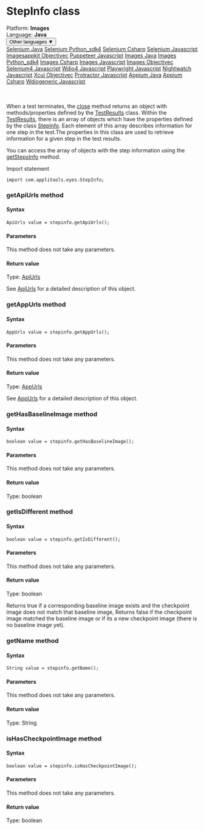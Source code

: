# StepInfo class
<div class='platform-bar-container-div'><div class='platform-bar-div'>Platform:  <b> Images</b>
</div><div class='platform-bar-div'>Language: <b>Java</b></div><div class='dropdown-button-container-div'><button class='sdk-language-dropdown-button'>Other languages ▼</button><div class='dropdown-content'>
<a href='../../selenium/java/stepinfo'>Selenium Java</a>
<a href='../../selenium/python_sdk4/stepinfo'>Selenium Python_sdk4</a>
<a href='../../selenium/csharp/stepinfo'>Selenium Csharp</a>
<a href='../../selenium/javascript/stepinfo'>Selenium Javascript</a>
<a href='../../imagesappkit/objectivec/stepinfo'>Imagesappkit Objectivec</a>
<a href='../../puppeteer/javascript/stepinfo'>Puppeteer Javascript</a>
<a href='../../images/java/stepinfo'>Images Java</a>
<a href='../../images/python_sdk4/stepinfo'>Images Python_sdk4</a>
<a href='../../images/csharp/stepinfo'>Images Csharp</a>
<a href='../../images/javascript/stepinfo'>Images Javascript</a>
<a href='../../images/objectivec/stepinfo'>Images Objectivec</a>
<a href='../../selenium4/javascript/stepinfo'>Selenium4 Javascript</a>
<a href='../../wdio4/javascript/stepinfo'>Wdio4 Javascript</a>
<a href='../../playwright/javascript/stepinfo'>Playwright Javascript</a>
<a href='../../nightwatch/javascript/stepinfo'>Nightwatch Javascript</a>
<a href='../../xcui/objectivec/stepinfo'>Xcui Objectivec</a>
<a href='../../protractor/javascript/stepinfo'>Protractor Javascript</a>
<a href='../../appium/java/stepinfo'>Appium Java</a>
<a href='../../appium/csharp/stepinfo'>Appium Csharp</a>
<a href='../../wdiogeneric/javascript/stepinfo'>Wdiogeneric Javascript</a>
</div></div><br /><br /></div>




When a test terminates, the [close](#close-method) method returns an object with methods/properties defined by the [TestResults](./testresults) class. Within the [TestResults](./testresults), there is an array of objects which have the properties defined by the class [StepInfo](#). Each element of this array describes information for one step in the test.The properties in this class are used to retrieve information for a given step in the test results.

You can access the array of objects with the step information using the [getStepsInfo](./testresults#getstepsinfo-method) method.

Import statement

    import com.applitools.eyes.StepInfo;
    	


### getApiUrls method
#### Syntax


    ApiUrls value = stepinfo.getApiUrls();
    

#### Parameters

This method does not take any parameters.

#### Return value

Type:  [ApiUrls](./apiurls)

See [ApiUrls](./apiurls) for a detailed description of this object.

### getAppUrls method
#### Syntax


    AppUrls value = stepinfo.getAppUrls();
    

#### Parameters

This method does not take any parameters.

#### Return value

Type:  [AppUrls](./appurls)

See [AppUrls](./appurls) for a detailed description of this object.

### getHasBaselineImage method
#### Syntax


    boolean value = stepinfo.getHasBaselineImage();
    

#### Parameters

This method does not take any parameters.

#### Return value

Type:  boolean

### getIsDifferent method
#### Syntax


    boolean value = stepinfo.getIsDifferent();
    

#### Parameters

This method does not take any parameters.

#### Return value

Type:  boolean

Returns true if a corresponding baseline image exists and the checkpoint image does not match that baseline image, Returns false if the checkpoint image matched the baseline image or if its a new checkpoint image (there is no baseline image yet).

### getName method
#### Syntax


    String value = stepinfo.getName();
    

#### Parameters

This method does not take any parameters.

#### Return value

Type:  String

### isHasCheckpointImage method
#### Syntax


    boolean value = stepinfo.isHasCheckpointImage();
    

#### Parameters

This method does not take any parameters.

#### Return value

Type:  boolean
